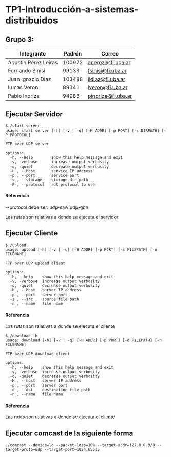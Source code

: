 # TP1-Introducción-a-sistemas-distribuidos

## Grupo 3:

| Integrante           | Padrón | Correo              | 
|----------------------|--------|---------------------| 
| Agustín Pérez Leiras | 100972 | aperezl@fi.uba.ar   |    
| Fernando Sinisi      | 99139  | fsinisi@fi.uba.ar   |
| Juan Ignacio Díaz    | 103488 | jidiaz@fi.uba.ar    | 
| Lucas Veron          | 89341  | lveron@fi.uba.ar    | 
| Pablo Inoriza        | 94986  | pinoriza@fi.uba.ar  | 

## Ejecutar Servidor

```
$./start-server
usage: start-server [-h] [-v | -q] [-H ADDR] [-p PORT] [-s DIRPATH] [-P PROTOCOL]

FTP over UDP server

options:
  -h, --help        show this help message and exit
  -v, -verbose      increase output verbosity
  -q, -quiet        decrease output verbosity
  -H , --host       service IP address
  -p , --port       service port
  -s , --storage    storage dir path
  -P , --protocol   rdt protocol to use

```
#### Referencia
--protocol debe ser: udp-saw|udp-gbn

Las rutas son relativas a donde se ejecuta el servidor

## Ejecutar Cliente

```
$./upload
usage: upload [-h] [-v | -q] [-H ADDR] [-p PORT] [-s FILEPATH] [-n FILENAME]

FTP over UDP upload client

options:
  -h, --help    show this help message and exit
  -v, -verbose  increase output verbosity
  -q, -quiet    decrease output verbosity
  -H , --host   server IP address
  -p , --port   server port
  -s , --src    source file path
  -n , --name   file name

```
#### Referencia
Las rutas son relativas a donde se ejecuta el cliente
```
$./download -h
usage: download [-h] [-v | -q] [-H ADDR] [-p PORT] [-d FILEPATH] [-n FILENAME]

FTP over UDP download client

options:
  -h, --help    show this help message and exit
  -v, -verbose  increase output verbosity
  -q, -quiet    decrease output verbosity
  -H , --host   server IP address
  -p , --port   server port
  -d , --dst    destination file path
  -n , --name   file name
```
#### Referencia
Las rutas son relativas a donde se ejecuta el cliente

## Ejecutar comcast de la siguiente forma
```
./comcast --device=lo --packet-loss=10% --target-addr=127.0.0.0/8 --target-proto=udp --target-port=1024:65535
```
```
